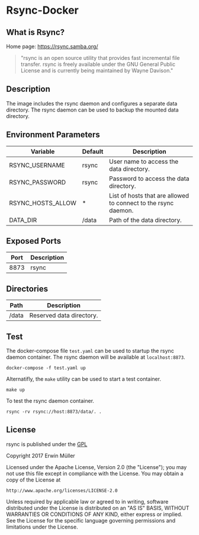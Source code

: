 # Rsync-Docker

## What is Rsync?

Home page: https://rsync.samba.org/

> "rsync is an open source utility that provides fast incremental file transfer. 
rsync is freely available under the GNU General Public License and is currently 
being maintained by Wayne Davison."

## Description

The image includes the rsync daemon and configures a separate data directory. 
The rsync daemon can be used to backup the mounted data directory.

## Environment Parameters

| Variable | Default | Description |
| ------------- | ------------- | ----- |
| RSYNC_USERNAME | rsync | User name to access the data directory. |
| RSYNC_PASSWORD | rsync | Password to access the data directory. |
| RSYNC_HOSTS_ALLOW | * | List of hosts that are allowed to connect to the rsync daemon. |
| DATA_DIR | /data | Path of the data directory. |

## Exposed Ports

| Port | Description |
| ------------- | ----- |
| 8873  | rsync |

## Directories

| Path | Description |
| ------------- | ----- |
| /data | Reserved data directory. |

## Test

The docker-compose file `test.yaml` can be used to startup the rsync daemon 
container. The rsync daemon will be available at `localhost:8873`.

```
docker-compose -f test.yaml up
```

Alternatifly, the `make` utility can be used to start a test container.

```
make up
```

To test the rsync daemon container.

```
rsync -rv rsync://host:8873/data/. .
```

## License

rsync is published under the [GPL](https://rsync.samba.org/GPL.html)

Copyright 2017 Erwin Müller

Licensed under the Apache License, Version 2.0 (the "License");
you may not use this file except in compliance with the License.
You may obtain a copy of the License at

    http://www.apache.org/licenses/LICENSE-2.0

Unless required by applicable law or agreed to in writing, software
distributed under the License is distributed on an "AS IS" BASIS,
WITHOUT WARRANTIES OR CONDITIONS OF ANY KIND, either express or implied.
See the License for the specific language governing permissions and
limitations under the License.
